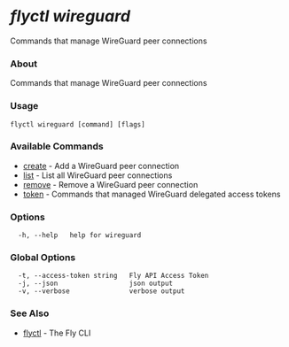 # _flyctl wireguard_

Commands that manage WireGuard peer connections

### About

Commands that manage WireGuard peer connections

### Usage
```
flyctl wireguard [command] [flags]
```

### Available Commands
* [create](/docs/flyctl/wireguard-create/)	 - Add a WireGuard peer connection
* [list](/docs/flyctl/wireguard-list/)	 - List all WireGuard peer connections
* [remove](/docs/flyctl/wireguard-remove/)	 - Remove a WireGuard peer connection
* [token](/docs/flyctl/wireguard-token/)	 - Commands that managed WireGuard delegated access tokens

### Options

```
  -h, --help   help for wireguard
```

### Global Options

```
  -t, --access-token string   Fly API Access Token
  -j, --json                  json output
  -v, --verbose               verbose output
```

### See Also

* [flyctl](/docs/flyctl/help/)	 - The Fly CLI

